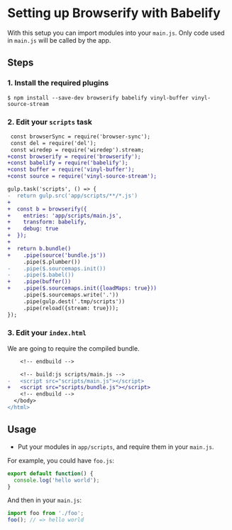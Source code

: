 # Setting up Browserify with Babelify

With this setup you can import modules into your `main.js`. Only code used in `main.js` will be called by the app.


## Steps

### 1. Install the required plugins

```
$ npm install --save-dev browserify babelify vinyl-buffer vinyl-source-stream
```

### 2. Edit your `scripts` task

```diff
 const browserSync = require('browser-sync');
 const del = require('del');
 const wiredep = require('wiredep').stream;
+const browserify = require('browserify');
+const babelify = require('babelify');
+const buffer = require('vinyl-buffer');
+const source = require('vinyl-source-stream');
```

```diff
gulp.task('scripts', () => {
-  return gulp.src('app/scripts/**/*.js')
+
+  const b = browserify({
+    entries: 'app/scripts/main.js',
+    transform: babelify,
+    debug: true
+  });
+
+  return b.bundle()
+    .pipe(source('bundle.js'))
     .pipe($.plumber())
-    .pipe($.sourcemaps.init())
-    .pipe($.babel())
+    .pipe(buffer())
+    .pipe($.sourcemaps.init({loadMaps: true}))
     .pipe($.sourcemaps.write('.'))
     .pipe(gulp.dest('.tmp/scripts'))
     .pipe(reload({stream: true}));
});
```

### 3. Edit your `index.html`

We are going to require the compiled bundle.

```diff
    <!-- endbuild -->

    <!-- build:js scripts/main.js -->
-   <script src="scripts/main.js"></script>
+   <script src="scripts/bundle.js"></script>
    <!-- endbuild -->
  </body>
</html>
```

## Usage

- Put your modules in `app/scripts`, and require them in your `main.js`.

For example, you could have `foo.js`:

```js
export default function() {
  console.log('hello world');
}
```

And then in your `main.js`:

```js
import foo from './foo';
foo(); // => hello world
```
